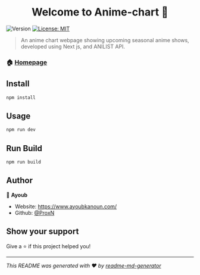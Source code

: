 <h1 align="center">Welcome to Anime-chart 👋</h1>
<p>
  <img alt="Version" src="https://img.shields.io/badge/version-0.1.0-blue.svg?cacheSeconds=2592000" />
  <a href="#" target="_blank">
    <img alt="License: MIT" src="https://img.shields.io/badge/License-MIT-yellow.svg" />
  </a>
</p>

> An anime chart webpage showing upcoming seasonal anime shows, developed using Next js, and ANILIST API.


### 🏠 [Homepage](https://anime-chart.netlify.app/)

## Install

```sh
npm install
```

## Usage

```sh
npm run dev
```

## Run Build

```sh
npm run build
```

## Author

👤 **Ayoub**

- Website: https://www.ayoubkanoun.com/
- Github: [@ProxN](https://github.com/ProxN)

## Show your support

Give a ⭐️ if this project helped you!

---

_This README was generated with ❤️ by [readme-md-generator](https://github.com/kefranabg/readme-md-generator)_
